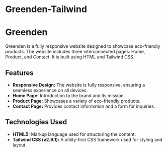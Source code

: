 # Greenden-Tailwind
# Greenden

Greenden is a fully responsive website designed to showcase eco-friendly products. The website includes three interconnected pages: Home, Product, and Contact. It is built using HTML and Tailwind CSS.

## Features

- **Responsive Design:** The website is fully responsive, ensuring a seamless experience on all devices.
- **Home Page:** Introduction to the brand and its mission.
- **Product Page:** Showcases a variety of eco-friendly products.
- **Contact Page:** Provides contact information and a form for inquiries.

## Technologies Used

- **HTML5:** Markup language used for structuring the content.
- **Tailwind CSS (v2.9.1):** A utility-first CSS framework used for styling and layout.


